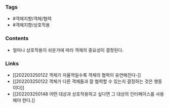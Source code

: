 ### Tags 
- #객체지향/객체/협력  
- #객체지향/상호작용 


### Contents 
- 얼마나 상호작용이 쉬운가에 따라 객체의 중요성이 결정된다.



### Links
- [[202203250122 객체가 자율적일수록 객체의 협력이 유연해진다-]]
- [[202203250122 객체가 다른 객체들과 잘 협력할 수 있는지 결정하는 것은 행동이다]]
- [[202203250148 어떤 대상과 상호작용하고 싶다면 그 대상의 인터페이스를 사용해야 한다.]]
